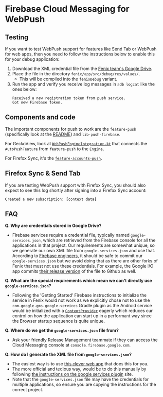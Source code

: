 # Firebase Cloud Messaging for WebPush

## Testing
If you want to test WebPush support for features like Send Tab or WebPush for web apps, then you need to follow the instructions below to enable this for your debug application:

1. Download the XML credential file from the [Fenix team's Google Drive](https://drive.google.com/file/d/1DwgmqJTSKOY9vMuW2OmRNDXpIY69thTI/view?usp=drive_link).
2. Place the file in the directory `fenix/app/src/debug/res/values/`.
    * This will be compiled into the `fenixDebug` variant.
3. Run the app and verify you receive log messages in `adb logcat` like the ones below:
    ```
    Received a new registration token from push service.
    Got new Firebase token.
    ```

## Components and code
The important components for push to work are the `feature-push` (specifically look at the [README](https://searchfox.org/mozilla-mobile/source/firefox-android/android-components/components/feature/push/README.md)) and `lib-push-firebase`.

For GeckoView, look at [`WebPushEngineIntegration.kt`](https://searchfox.org/mozilla-mobile/source/firefox-android/fenix/app/src/main/java/org/mozilla/fenix/push/WebPushEngineIntegration.kt) that connects the `AutoPushFeature` from `feature-push` to the `Engine`.

For Firefox Sync, it's the [`feature-accounts-push`](https://searchfox.org/mozilla-mobile/source/firefox-android/android-components/components/feature/accounts-push).

## Firefox Sync & Send Tab
If you are testing WebPush support with Firefox Sync, you should also expect to see this log shortly after signing into a Firefox Sync account:
```
Created a new subscription: [context data]
```

## FAQ

**Q. Why are credentials stored in Google Drive?**
  * Firebase services require a credential file, typically named `google-services.json`, which are retrieved from the Firebase console for all the applications in that project. Our requirements are somewhat unique, so we generate our own XML file from `google-services.json` and use that.
    According to [Firebase engineers](https://groups.google.com/forum/#!msg/firebase-talk/bamCgTDajkw/uVEJXjtiBwAJ), it should be safe to commit our `google-services.json` but we avoid doing that as there are other forks of Fenix that must not use these credentials. 
    For example, the Google I/O app commits [their release version](https://github.com/google/iosched/blob/b428d2be4bb96bd423e47cb709c906ce5d02150f/mobile/google-services.json) of the file to Github as well. 

**Q. What are the special requirements which mean we can't directly use `google-services.json`?**

  *  Following the 'Getting Started' Firebase instructions to initialize the service in Fenix would not work as we explicitly chose not to use the `com.google.gms.google-services` Gradle plugin as the Android service would be initialized with a [`ContentProvider`](https://firebase.blog/posts/2016/12/how-does-firebase-initialize-on-android) eagerly which reduces our control on how the application can start up in a performant way since the Browser startup sequence is quite unique.

**Q. Where do we get the `google-services.json` file from?**
  * Ask your friendly Release Management teammate if they can access the Cloud Messaging console at `console.firebase.google.com`.

**Q. How do I generate the XML file from `google-services.json`?**

  * The easiest way is to use [this clever web app](https://dandar3.github.io/android/google-services-json-to-xml.html) that does this for you.
  * The more official and tedious way, would be to do this manually by following [the instructions on the google services plugin](https://developers.google.com/android/guides/google-services-plugin#adding_the_json_file) site.
  * Note that the `google-services.json` file may have the credentials for multiple applications, so ensure you are copying the instructions for the correct project.

